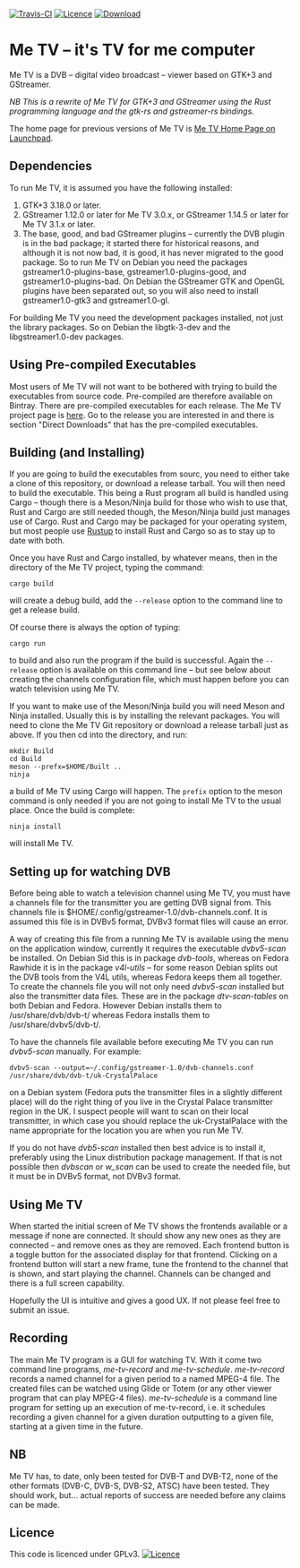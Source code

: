 [![Travis-CI](https://travis-ci.org/Me-TV/Me-TV.svg?branch=master)](https://travis-ci.org/Me-TV/Me-TV)
[![Licence](https://img.shields.io/badge/license-GPL_3-green.svg)](https://www.gnu.org/licenses/gpl-3.0.en.html)
[![Download](https://api.bintray.com/packages/me-tv/Downloads/Me-TV/images/download.svg)](https://bintray.com/me-tv/Downloads/Me-TV)

# Me TV – it's TV for me computer

Me TV is a DVB – digital video broadcast – viewer based on GTK+3 and GStreamer.

*NB This is a rewrite of Me TV for GTK+3 and GStreamer using the Rust programming language and the gtk-rs and
gstreamer-rs bindings.*

The home page for previous versions of Me TV is [Me TV Home Page on Launchpad](http://launchpad.net/me-tv).

## Dependencies

To run Me TV, it is assumed you have the following installed:

1. GTK+3 3.18.0 or later.
2. GStreamer 1.12.0 or later for Me TV 3.0.x, or GStreamer 1.14.5 or later for Me TV 3.1.x or later.
3. The base, good, and bad GStreamer plugins – currently the DVB plugin is in the bad package; it started
there for historical reasons, and although it is not now bad, it is good, it has never migrated to the good
package. So to run Me TV on Debian you need the packages gstreamer1.0-plugins-base,
gstreamer1.0-plugins-good, and gstreamer1.0-plugins-bad. On Debian the GStreamer GTK and OpenGL plugins have
been separated out, so you will also need to install gstreamer1.0-gtk3 and gstreamer1.0-gl.

For building Me TV you need the development packages installed, not just the library packages. So on Debian
the libgtk-3-dev and the libgstreamer1.0-dev packages.

## Using Pre-compiled Executables

Most users of Me TV will not want to be bothered with trying to build the executables from
source code. Pre-compiled are therefore available on Bintray. There are pre-compiled
executables for each release. The Me TV project page is
[here](https://bintray.com/beta/#/russel/generic/Me_TV). Go to the release you are
interested in and there is section "Direct Downloads" that has the pre-compiled executables.

## Building (and Installing)

If you are going to build the executables from sourc, you need to either take a clone of
this repository, or download a release tarball.  You will then need to build the
executable. This being a Rust program all build is handled using Cargo – though there is a
Meson/Ninja build for those who wish to use that, Rust and Cargo are still needed though,
the Meson/Ninja build just manages use of Cargo. Rust and Cargo may be packaged for your
operating system, but most people use [Rustup](https://rustup.rs/) to install Rust and
Cargo so as to stay up to date with both.

Once you have Rust and Cargo installed, by whatever means, then in the directory of the Me TV project,
typing the command:

    cargo build

will create a debug build, add the `--release` option to the command line to get a release build.

Of course there is always the option of typing:

    cargo run

to build and also run the program if the build is successful. Again the `--release` option is available on
this command line – but see below about creating the channels configuration file, which must happen before
you can watch television using Me TV.

If you want to make use of the Meson/Ninja build you will need Meson and Ninja installed. Usually this is by
installing the relevant packages.  You will need to clone the Me TV Git repository or download a release
tarball just as above. If you then cd into the directory, and run:

    mkdir Build
    cd Build
    meson --prefx=$HOME/Built ..
    ninja

a build of Me TV using Cargo will happen. The `prefix` option to the meson command is only needed if you are
not going to install Me TV to the usual place. Once the build is complete:

    ninja install

will install Me TV.

## Setting up for watching DVB

Before being able to watch a television channel using Me TV, you must have a channels file for the
transmitter you are getting DVB signal from. This channels file is
$HOME/.config/gstreamer-1.0/dvb-channels.conf. It is assumed this file is in DVBv5 format, DVBv3 format
files will cause an error.

A way of creating this file from a running Me TV is available using the menu on the application window,
currently it requires the executable _dvbv5-scan_ be installed. On Debian Sid this is in package
_dvb-tools_, whereas on Fedora Rawhide it is in the package _v4l-utils_ – for some reason Debian splits out
the DVB tools from the V4L utils, whereas Fedora keeps them all together. To create the channels file you
will not only need _dvbv5-scan_ installed but also the transmitter data files. These are in the package
_dtv-scan-tables_ on both Debian and Fedora. However Debian installs them to /usr/share/dvb/dvb-t/ whereas
Fedora installs them to /usr/share/dvbv5/dvb-t/.

To have the channels file available before executing Me TV you can run _dvbv5-scan_ manually. For example:

    dvbv5-scan --output=~/.config/gstreamer-1.0/dvb-channels.conf /usr/share/dvb/dvb-t/uk-CrystalPalace

on a Debian system (Fedora puts the transmitter files in a slightly different place) will do the right thing
of you live in the Crystal Palace transmitter region in the UK. I suspect people will want to scan on their
local transmitter, in which case you should replace the uk-CrystalPalace with the name appropriate for the
location you are when you run Me TV.

If you do not have _dvb5-scan_ installed then best advice is to install it, preferably using the Linux
distribution package management. If that is not possible then _dvbscan_ or _w\_scan_ can be used to create
the needed file, but it must be in DVBv5 format, not DVBv3 format.

## Using Me TV

When started the initial screen of Me TV shows the frontends available or a message if none are
connected. It should show any new ones as they are connected – and remove ones as they are removed. Each
frontend button is a toggle button for the associated display for that frontend. Clicking on a frontend
button will start a new frame, tune the frontend to the channel that is shown, and start playing the
channel. Channels can be changed and there is a full screen capability.

Hopefully the UI is intuitive and gives a good UX. If not please feel free to submit an issue.

## Recording

The main Me TV program is a GUI for watching TV. With it come two command line programs,
_me-tv-record_ and _me-tv-schedule_. _me-tv-record_ records a named channel for a given period
to a named MPEG-4 file. The created files can be watched using Glide or Totem (or any other
viewer program that can play MPEG-4 files). _me-tv-schedule_ is a command line program for
setting up an execution of me-tv-record, i.e. it schedules recording a given channel for a given
duration outputting to a given file, starting at a given time in the future.

## NB

Me TV has, to date, only been tested for DVB-T and DVB-T2, none of the other formats (DVB-C, DVB-S, DVB-S2,
ATSC) have been tested. They should work, but… actual reports of success are needed before any claims can be
made.

## Licence

This code is licenced under GPLv3. [![Licence](https://www.gnu.org/graphics/gplv3-127x51.png)](https://www.gnu.org/licenses/gpl-3.0.en.html)
